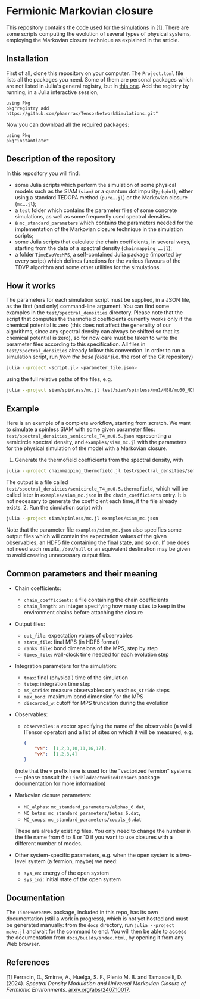 # Fermionic Markovian closure

This repository contains the code used for the simulations in [[1]](#1).
There are some scripts computing the evolution of several types of physical
systems, employing the Markovian closure technique as explained in the article.

## Installation

First of all, clone this repository on your computer.
The `Project.toml` file lists all the packages you need.
Some of them are personal packages which are not listed in Julia's general
registry, but in [this
one](https://github.com/phaerrax/TensorNetworkSimulations).
Add the registry by running, in a Julia interactive session,

```julia-repl
using Pkg
pkg"registry add https://github.com/phaerrax/TensorNetworkSimulations.git"
```

Now you can download all the required packages:

```julia-repl
using Pkg
pkg"instantiate"
```

## Description of the repository

In this repository you will find:

* some Julia scripts which perform the simulation of some physical models such
  as the SIAM (`siam`) or a quantum dot impurity; (`qdot`), either using a
  standard TEDOPA method (`pure….jl`) or the Markovian closure (`mc….jl`);
* a `test` folder which contains the parameter files of some concrete
  simulations, as well as some frequently used spectral densities.
* a `mc_standard_parameters` which contains the parameters needed for the
  implementation of the Markovian closure technique in the simulation scripts;
* some Julia scripts that calculate the chain coefficients, in several ways,
  starting from the data of a spectral density (`chainmapping_….jl`);
* a folder `TimeEvoVecMPS`, a self-contained Julia package (imported by every
  script) which defines functions for the various flavours of the TDVP algorithm
  and some other utilities for the simulations.

## How it works

The parameters for each simulation script must be supplied, in a JSON file, as
the first (and only) command-line argument. You can find some examples in the
`test/spectral_densities` directory. Please note that the script that computes
the thermofield coefficients currently works only if the chemical potential is
zero (this does not affect the generality of our algorithms, since any spectral
density can always be shifted so that its chemical potential is zero), so for
now care must be taken to write the parameter files according to this
specification. All files in `test/spectral_densities` already follow this
convention.
In order to run a simulation script, run *from the base folder* (i.e. the root
of the Git repository)

```bash
julia --project <script.jl> <parameter_file.json>
```

using the full relative paths of the files, e.g.

```bash
julia --project siam/spinless/mc.jl test/siam/spinless/mu1/NE8/mc60_NC6.json
```

## Example

Here is an example of a complete workflow, starting from scratch.
We want to simulate a spinless SIAM with some given parameter files:
`test/spectral_densities_semicircle_T4_mu0.5.json` representing a semicircle
spectral density, and `examples/siam_mc.jl` with the parameters for the
physical simulation of the model with a Markovian closure.

1. Generate the thermofield coefficients from the spectral density, with

  ```bash
  julia --project chainmapping_thermofield.jl test/spectral_densities/semicircle_T4_mu0.5.json
  ```

  The output is a file called
  `test/spectral_densities/semicircle_T4_mu0.5.thermofield`, which will be called
  later in `examples/siam_mc.json` in the `chain_coefficients` entry.
  It is not necessary to generate the coefficient each time, if the file already
  exists.
2. Run the simulation script with

  ```bash
  julia --project siam/spinless/mc.jl examples/siam_mc.json
  ```

  Note that the parameter file `examples/siam_mc.json` also specifies some
  output files which will contain the expectation values of the given
  observables, an HDF5 file containing the final state, and so on.
  If one does not need such results, `/dev/null` or an equivalent destination
  may be given to avoid creating unnecessary output files.

## Common parameters and their meaning

* Chain coefficients:

    - `chain_coefficients`: a file containing the chain coefficients
    - `chain_length`: an integer specifying how many sites to keep in the
      environment chains before attaching the closure

* Output files:

    - `out_file`: expectation values of observables
    - `state_file`: final MPS (in HDF5 format)
    - `ranks_file`: bond dimensions of the MPS, step by step
    - `times_file`: wall-clock time needed for each evolution step

* Integration parameters for the simulation:

    - `tmax`: final (physical) time of the simulation
    - `tstep`: integration time step
    - `ms_stride`: measure observables only each `ms_stride` steps
    - `max_bond`: maximum bond dimension for the MPS
    - `discarded_w`: cutoff for MPS truncation during the evolution

* Observables:

    - `observables`: a vector specifying the name of the observable (a valid
    ITensor operator) and a list of sites on which it will be measured, e.g.

        ```json
        {
            "vN":  [1,2,3,10,11,16,17],
            "vX":  [1,2,3,4]
        }
        ```

    (note that the `v` prefix here is used for the "vectorized fermion" systems
    --- please consult the `LindbladVectorizedTensors` package documentation for
    more information)

* Markovian closure parameters:

    - `MC_alphas`: `mc_standard_parameters/alphas_6.dat`,
    - `MC_betas`: `mc_standard_parameters/betas_6.dat`,
    - `MC_coups`: `mc_standard_parameters/coupls_6.dat`

    These are already existing files. You only need to change the number in the
    file name from 6 to 8 or 10 if you want to use closures with a different
    number of modes.

* Other system-specific parameters, e.g. when the open system is a two-level
system (a fermion, maybe) we need:

    - `sys_en`: energy of the open system
    - `sys_ini`: initial state of the open system

## Documentation

The `TimeEvoVecMPS` package, included in this repo, has its own documentation
(still a work in progress), which is not yet hosted and must be generated
manually: from the `docs` directory, run `julia --project make.jl` and wait for
the command to end.
You will then be able to access the documentation from `docs/builds/index.html`,
by opening it from any Web browser.

## References

<a id="1">[1]</a>
Ferracin, D., Smirne, A., Huelga, S. F., Plenio M. B. and Tamascelli, D. (2024).
_Spectral Density Modulation and Universal Markovian Closure of Fermionic
Environments_. [arxiv.org/abs/2407.10017](https://arxiv.org/abs/2407.10017).

